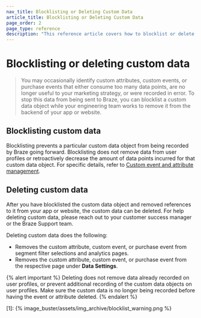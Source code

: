 ```yaml
---
nav_title: Blocklisting or Deleting Custom Data
article_title: Blocklisting or Deleting Custom Data
page_order: 2
page_type: reference
description: "This reference article covers how to blocklist or delete custom events, custom attributes, or purchase events."
---
```


# Blocklisting or deleting custom data

> You may occasionally identify custom attributes, custom events, or purchase events that either consume too many data points, are no longer useful to your marketing strategy, or were recorded in error. To stop this data from being sent to Braze, you can blocklist a custom data object while your engineering team works to remove it from the backend of your app or website.

## Blocklisting custom data

Blocklisting prevents a particular custom data object from being recorded by Braze going forward. Blocklisting does not remove data from user profiles or retroactively decrease the amount of data points incurred for that custom data object. For specific details, refer to [Custom event and attribute management]({{site.baseurl}}/user_guide/administrative/app_settings/manage_app_group/custom_event_and_attribute_management/#blocklisting-custom-attributes-custom-events-and-products).

## Deleting custom data

After you have blocklisted the custom data object and removed references to it from your app or website, the custom data can be deleted. For help deleting custom data, please reach out to your customer success manager or the Braze Support team.

Deleting custom data does the following:

- Removes the custom attribute, custom event, or purchase event from segment filter selections and analytics pages.
- Removes the custom attribute, custom event, or purchase event from the respective page under **Data Settings**.

{% alert important %}
Deleting does not remove data already recorded on user profiles, or prevent additional recording of the custom data objects on user profiles. Make sure the custom data is no longer being recorded before having the event or attribute deleted.
{% endalert %}

[1]: {% image_buster/assets/img_archive/blocklist_warning.png %}
